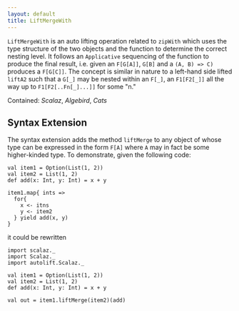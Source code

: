 ```yaml
---
layout: default
title: LiftMergeWith
---
```


`LiftMergeWith` is an auto lifting operation related to `zipWith` which uses the type structure of the two objects and the function to determine the correct nesting level. It follows an `Applicative` sequencing of the function to produce the final result, i.e. given an `F[G[A]]`, `G[B]` and a `(A, B) => C)` produces a `F[G[C]]`. The concept is similar in nature to a left-hand side lifted `liftA2` such that a `G[_]` may be nested within an `F[_]`, an `F1[F2[_]]` all the way up to `F1[F2[..Fn[_]...]]` for some "n."

Contained: *Scalaz*, *Algebird*, *Cats*

## Syntax Extension

The syntax extension adds the method `liftMerge` to any object of whose type can be expressed in the form `F[A]` where `A` may in fact be some higher-kinded type. To demonstrate, given the following code:

```tut
val item1 = Option(List(1, 2))
val item2 = List(1, 2)
def add(x: Int, y: Int) = x + y

item1.map{ ints =>
  for{
    x <- itns
    y <- item2
  } yield add(x, y)
}
```

it could be rewritten

```tut
import scalaz._
import Scalaz._
import autolift.Scalaz._

val item1 = Option(List(1, 2))
val item2 = List(1, 2)
def add(x: Int, y: Int) = x + y

val out = item1.liftMerge(item2)(add)
```